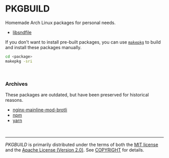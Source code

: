 PKGBUILD
========
Homemade Arch Linux packages for personal needs.

- [libsndfile](libsndfile)

If you don't want to install pre-built packages, you can use [`makepkg`] to
build and install these packages manually.

```bash
cd <package>
makepkg -sri
```

&nbsp;

### Archives
These packages are outdated, but have been preserved for historical reasons.

- [nginx-mainline-mod-brotli](nginx-mainline-mod-brotli)
- [npm](npm)
- [yarn](yarn)

&nbsp;

--------
*PKGBUILD* is primarily distributed under the terms of both the [MIT license]
and the [Apache License (Version 2.0)]. See [COPYRIGHT] for details.

[`makepkg`]: https://www.archlinux.org/pacman/makepkg.8.html
[MIT license]: LICENSE-MIT
[Apache License (Version 2.0)]: LICENSE-APACHE
[COPYRIGHT]: COPYRIGHT
